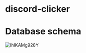 # discord-clicker
# Database schema
![IhIKAMg928Y](https://user-images.githubusercontent.com/89273037/155531030-c9d6f279-16f6-442f-b2da-1987b7d57a46.jpg)
